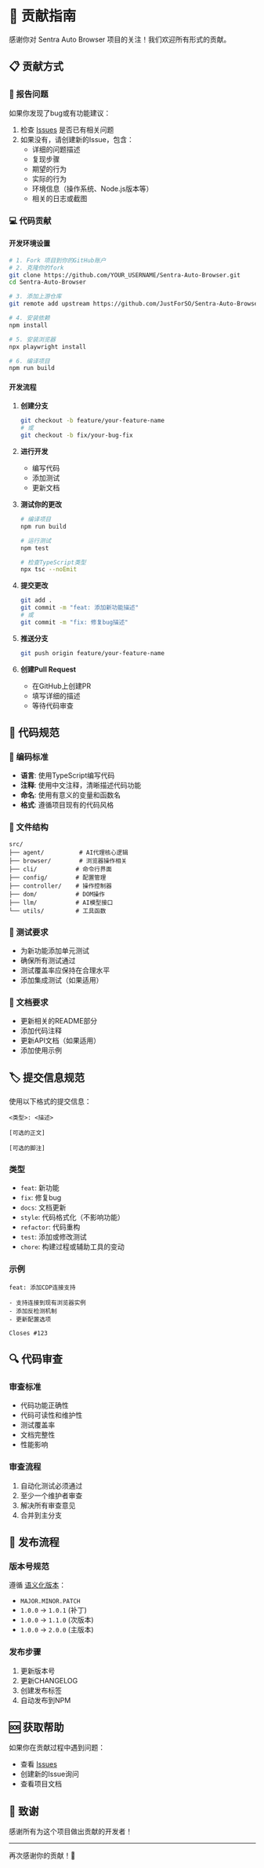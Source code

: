 # 🤝 贡献指南

感谢你对 Sentra Auto Browser 项目的关注！我们欢迎所有形式的贡献。

## 📋 贡献方式

### 🐛 报告问题

如果你发现了bug或有功能建议：

1. 检查 [Issues](https://github.com/JustForSO/Sentra-Auto-Browser/issues) 是否已有相关问题
2. 如果没有，请创建新的Issue，包含：
   - 详细的问题描述
   - 复现步骤
   - 期望的行为
   - 实际的行为
   - 环境信息（操作系统、Node.js版本等）
   - 相关的日志或截图

### 💻 代码贡献

#### 开发环境设置

```bash
# 1. Fork 项目到你的GitHub账户
# 2. 克隆你的fork
git clone https://github.com/YOUR_USERNAME/Sentra-Auto-Browser.git
cd Sentra-Auto-Browser

# 3. 添加上游仓库
git remote add upstream https://github.com/JustForSO/Sentra-Auto-Browser.git

# 4. 安装依赖
npm install

# 5. 安装浏览器
npx playwright install

# 6. 编译项目
npm run build
```

#### 开发流程

1. **创建分支**
   ```bash
   git checkout -b feature/your-feature-name
   # 或
   git checkout -b fix/your-bug-fix
   ```

2. **进行开发**
   - 编写代码
   - 添加测试
   - 更新文档

3. **测试你的更改**
   ```bash
   # 编译项目
   npm run build
   
   # 运行测试
   npm test
   
   # 检查TypeScript类型
   npx tsc --noEmit
   ```

4. **提交更改**
   ```bash
   git add .
   git commit -m "feat: 添加新功能描述"
   # 或
   git commit -m "fix: 修复bug描述"
   ```

5. **推送分支**
   ```bash
   git push origin feature/your-feature-name
   ```

6. **创建Pull Request**
   - 在GitHub上创建PR
   - 填写详细的描述
   - 等待代码审查

## 📝 代码规范

### 🎯 编码标准

- **语言**: 使用TypeScript编写代码
- **注释**: 使用中文注释，清晰描述代码功能
- **命名**: 使用有意义的变量和函数名
- **格式**: 遵循项目现有的代码风格

### 📁 文件结构

```
src/
├── agent/          # AI代理核心逻辑
├── browser/        # 浏览器操作相关
├── cli/           # 命令行界面
├── config/        # 配置管理
├── controller/    # 操作控制器
├── dom/           # DOM操作
├── llm/           # AI模型接口
└── utils/         # 工具函数
```

### 🧪 测试要求

- 为新功能添加单元测试
- 确保所有测试通过
- 测试覆盖率应保持在合理水平
- 添加集成测试（如果适用）

### 📖 文档要求

- 更新相关的README部分
- 添加代码注释
- 更新API文档（如果适用）
- 添加使用示例

## 🏷️ 提交信息规范

使用以下格式的提交信息：

```
<类型>: <描述>

[可选的正文]

[可选的脚注]
```

### 类型

- `feat`: 新功能
- `fix`: 修复bug
- `docs`: 文档更新
- `style`: 代码格式化（不影响功能）
- `refactor`: 代码重构
- `test`: 添加或修改测试
- `chore`: 构建过程或辅助工具的变动

### 示例

```
feat: 添加CDP连接支持

- 支持连接到现有浏览器实例
- 添加反检测机制
- 更新配置选项

Closes #123
```

## 🔍 代码审查

### 审查标准

- 代码功能正确性
- 代码可读性和维护性
- 测试覆盖率
- 文档完整性
- 性能影响

### 审查流程

1. 自动化测试必须通过
2. 至少一个维护者审查
3. 解决所有审查意见
4. 合并到主分支

## 🚀 发布流程

### 版本号规范

遵循 [语义化版本](https://semver.org/lang/zh-CN/)：

- `MAJOR.MINOR.PATCH`
- `1.0.0` → `1.0.1` (补丁)
- `1.0.0` → `1.1.0` (次版本)
- `1.0.0` → `2.0.0` (主版本)

### 发布步骤

1. 更新版本号
2. 更新CHANGELOG
3. 创建发布标签
4. 自动发布到NPM

## 🆘 获取帮助

如果你在贡献过程中遇到问题：

- 查看 [Issues](https://github.com/JustForSO/Sentra-Auto-Browser/issues)
- 创建新的Issue询问
- 查看项目文档

## 🙏 致谢

感谢所有为这个项目做出贡献的开发者！

---

再次感谢你的贡献！🎉
